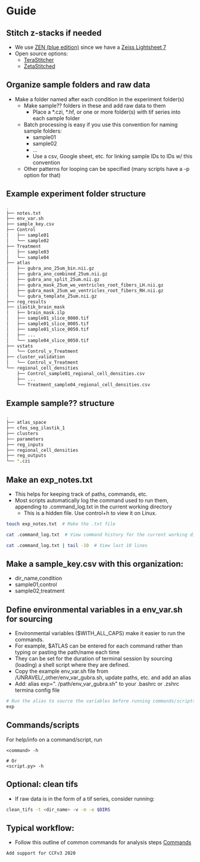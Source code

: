 # Guide

## Stitch z-stacks if needed
   * We use [ZEN (blue edition)](https://www.micro-shop.zeiss.com/en/us/softwarefinder/software-categories/zen-blue/) since we have a [Zeiss Lightsheet 7](https://www.zeiss.com/microscopy/en/products/light-microscopes/light-sheet-microscopes/lightsheet-7.html)
   * Open source options: 
      * [TeraStitcher](https://abria.github.io/TeraStitcher/)
      * [ZetaStitched](https://github.com/lens-biophotonics/ZetaStitcher)

## Organize sample folders and raw data
   * Make a folder named after each condition in the experiment folder(s)
      * Make sample?? folders in these and add raw data to them
         * Place a *.czi, *.hf, or one or more folder(s) with tif series into each sample folder
      * Batch processing is easy if you use this convention for naming sample folders: 
         * sample01
         * sample02
         * ...
         * Use a csv, Google sheet, etc. for linking sample IDs to IDs w/ this convention
      * Other patterns for looping can be specified (many scripts have a -p option for that)

## Example experiment folder structure
```bash
.
├── notes.txt
├── env_var.sh
├── sample_key.csv
├── Control
│   ├── sample01
│   └── sample02
├── Treatment
│   ├── sample03
│   └── sample04
├── atlas
│   ├── gubra_ano_25um_bin.nii.gz
│   ├── gubra_ano_combined_25um.nii.gz
│   ├── gubra_ano_split_25um.nii.gz
│   ├── gubra_mask_25um_wo_ventricles_root_fibers_LH.nii.gz
│   ├── gubra_mask_25um_wo_ventricles_root_fibers_RH.nii.gz
│   └── gubra_template_25um.nii.gz
├── reg_results
├── ilastik_brain_mask
│   ├── brain_mask.ilp
│   ├── sample01_slice_0000.tif
│   ├── sample01_slice_0005.tif
│   ├── sample01_slice_0050.tif
│   ├── ...
│   └── sample04_slice_0050.tif
├── vstats
│   └── Control_v_Treatment
├── cluster_validation
│   └── Control_v_Treatment
└── regional_cell_densities
    ├── Control_sample01_regional_cell_densities.csv
    ├── ...
    └── Treatment_sample04_regional_cell_densities.csv
```

## Example sample?? structure
```bash
.
├── atlas_space
├── cfos_seg_ilastik_1
├── clusters
├── parameters
├── reg_inputs
├── regional_cell_densities
├── reg_outputs
└── *.czi
```
         
## Make an exp_notes.txt
   * This helps for keeping track of paths, commands, etc.
   * Most scripts automatically log the command used to run them, appending to .command_log.txt in the current working directory
      * This is a hidden file. Use control+h to view it on Linux. 
```bash
touch exp_notes.txt  # Make the .txt file

cat .command_log.txt  # View command history for the current working directory

cat .command_log.txt | tail -10  # View last 10 lines
```

## Make a sample_key.csv with this organization: 
   * dir_name,condition
   * sample01,control
   * sample02,treatment

## Define environmental variables in a env_var.sh for sourcing
* Environmental variables ($WITH_ALL_CAPS) make it easier to run the commands. 
* For example, $ATLAS can be entered for each command rather than typing or pasting the path/name each time
* They can be set for the duration of terminal session by sourcing (loading) a shell script where they are defined. 
* Copy the example env_var.sh file from /UNRAVEL/_other/env_var_gubra.sh, update paths, etc. and add an alias
* Add: alias exp=". /path/env_var_gubra.sh" to your .bashrc or .zshrc termina config file
```bash
# Run the alias to source the variables before running commands/scripts
exp
```

## Commands/scripts
For help/info on a command/script, run
```
<command> -h

# Or 
<script.py> -h 
```


## Optional: clean tifs
   * If raw data is in the form of a tif series, consider running: 
```bash
clean_tifs -t <dir_name> -v -m -e $DIRS
```

## Typical workflow: 
   * Follow this outline of common commands for analysis steps [Commands](commands.md)


```{todo}
Add support for CCFv3 2020
```

